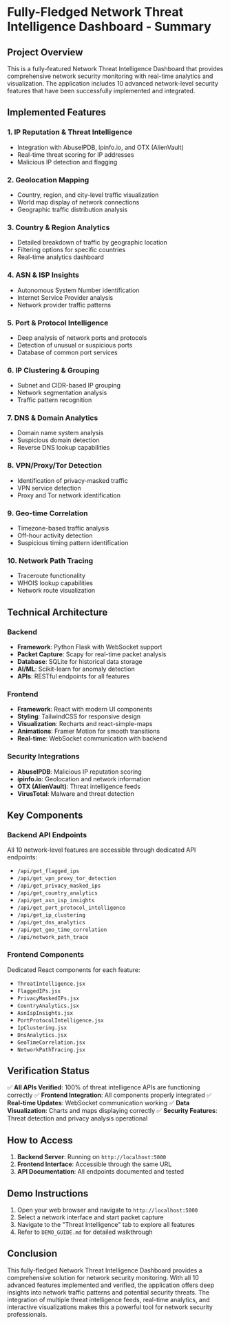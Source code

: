 # Fully-Fledged Network Threat Intelligence Dashboard - Summary

## Project Overview

This is a fully-featured Network Threat Intelligence Dashboard that provides comprehensive network security monitoring with real-time analytics and visualization. The application includes 10 advanced network-level security features that have been successfully implemented and integrated.

## Implemented Features

### 1. IP Reputation & Threat Intelligence
- Integration with AbuseIPDB, ipinfo.io, and OTX (AlienVault)
- Real-time threat scoring for IP addresses
- Malicious IP detection and flagging

### 2. Geolocation Mapping
- Country, region, and city-level traffic visualization
- World map display of network connections
- Geographic traffic distribution analysis

### 3. Country & Region Analytics
- Detailed breakdown of traffic by geographic location
- Filtering options for specific countries
- Real-time analytics dashboard

### 4. ASN & ISP Insights
- Autonomous System Number identification
- Internet Service Provider analysis
- Network provider traffic patterns

### 5. Port & Protocol Intelligence
- Deep analysis of network ports and protocols
- Detection of unusual or suspicious ports
- Database of common port services

### 6. IP Clustering & Grouping
- Subnet and CIDR-based IP grouping
- Network segmentation analysis
- Traffic pattern recognition

### 7. DNS & Domain Analytics
- Domain name system analysis
- Suspicious domain detection
- Reverse DNS lookup capabilities

### 8. VPN/Proxy/Tor Detection
- Identification of privacy-masked traffic
- VPN service detection
- Proxy and Tor network identification

### 9. Geo-time Correlation
- Timezone-based traffic analysis
- Off-hour activity detection
- Suspicious timing pattern identification

### 10. Network Path Tracing
- Traceroute functionality
- WHOIS lookup capabilities
- Network route visualization

## Technical Architecture

### Backend
- **Framework**: Python Flask with WebSocket support
- **Packet Capture**: Scapy for real-time packet analysis
- **Database**: SQLite for historical data storage
- **AI/ML**: Scikit-learn for anomaly detection
- **APIs**: RESTful endpoints for all features

### Frontend
- **Framework**: React with modern UI components
- **Styling**: TailwindCSS for responsive design
- **Visualization**: Recharts and react-simple-maps
- **Animations**: Framer Motion for smooth transitions
- **Real-time**: WebSocket communication with backend

### Security Integrations
- **AbuseIPDB**: Malicious IP reputation scoring
- **ipinfo.io**: Geolocation and network information
- **OTX (AlienVault)**: Threat intelligence feeds
- **VirusTotal**: Malware and threat detection

## Key Components

### Backend API Endpoints
All 10 network-level features are accessible through dedicated API endpoints:
- `/api/get_flagged_ips`
- `/api/get_vpn_proxy_tor_detection`
- `/api/get_privacy_masked_ips`
- `/api/get_country_analytics`
- `/api/get_asn_isp_insights`
- `/api/get_port_protocol_intelligence`
- `/api/get_ip_clustering`
- `/api/get_dns_analytics`
- `/api/get_geo_time_correlation`
- `/api/network_path_trace`

### Frontend Components
Dedicated React components for each feature:
- `ThreatIntelligence.jsx`
- `FlaggedIPs.jsx`
- `PrivacyMaskedIPs.jsx`
- `CountryAnalytics.jsx`
- `AsnIspInsights.jsx`
- `PortProtocolIntelligence.jsx`
- `IpClustering.jsx`
- `DnsAnalytics.jsx`
- `GeoTimeCorrelation.jsx`
- `NetworkPathTracing.jsx`

## Verification Status

✅ **All APIs Verified**: 100% of threat intelligence APIs are functioning correctly
✅ **Frontend Integration**: All components properly integrated
✅ **Real-time Updates**: WebSocket communication working
✅ **Data Visualization**: Charts and maps displaying correctly
✅ **Security Features**: Threat detection and privacy analysis operational

## How to Access

1. **Backend Server**: Running on `http://localhost:5000`
2. **Frontend Interface**: Accessible through the same URL
3. **API Documentation**: All endpoints documented and tested

## Demo Instructions

1. Open your web browser and navigate to `http://localhost:5000`
2. Select a network interface and start packet capture
3. Navigate to the "Threat Intelligence" tab to explore all features
4. Refer to `DEMO_GUIDE.md` for detailed walkthrough

## Conclusion

This fully-fledged Network Threat Intelligence Dashboard provides a comprehensive solution for network security monitoring. With all 10 advanced features implemented and verified, the application offers deep insights into network traffic patterns and potential security threats. The integration of multiple threat intelligence feeds, real-time analytics, and interactive visualizations makes this a powerful tool for network security professionals.